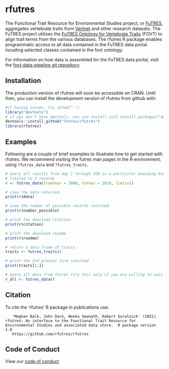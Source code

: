
<!-- README.md is generated from README.Rmd. Please edit that file -->

# rfutres

The Functional Trait Resource for Environmental Studies project, or [FuTRES](https://www.futres.org/), aggregates vertebrate traits from 
[Vertnet](http://vertnet.org/) and other research datasets.
The FuTRES project utilizes the [FuTRES Ontology for Vertebrate Traits](https://github.com/futres/fovt) (FOVT) to align
trait terms from the various databases. The rfutres
R package enables programmatic access to all data contained in the FuTRES
data portal incuding selected classes contained in the fovt ontology.

For information on how data is assembled for the FuTRES data portal, visit
the [fovt-data-pipeline git
repository](https://github.com/futres/fovt-data-pipeline).

## Installation

The production version of rfutres will soon be accessible on CRAN.  Until then, you can install the development version of rfutres from github with:

``` r
#if having issues, try setwd(".")
library("devtools")
# if you don't have devtools, you can install with install.packages("devtools" first
devtools::install_github("futres/rfutres")
library(rfutres)
```

## Examples

Following are a couple of brief examples to illustrate how to get
started with rfutres. We recommend visiting the futres man pages in the R environment, using
`?futres_data` and
`?futres_traits`.

``` r
# query all results from day 1 through 100 in a particular bounding box, 
# limited to 2 records
r <- futres_data(fromYear = 2000, toYear = 2010, limit=2)

# view the data returned
print(r$data)

# view the number of possible records returned
print(r$number_possible)

# print the download citation
print(r$citation)

# print the download readme
print(r$readme)

# return a data frame of traits
traits <- futres_traits()

# print the 2nd present term returned
print(traits[2,])

# query all data from futres (try this only if you are willing to wait for the entire set to load)
r_all <- futres_data()

```

## Citation

To cite the ‘rfutres’ R package in publications
use:

``` 
   'Meghan Balk, John Deck, Neeka Sewnath, Robert Guralnick' (2021). rfutres: An interface to the Functional Trait Resource for Environmental Studies and associated data store.  R package version 1.0
   https://github.com/rfutres/rfutres
```

## Code of Conduct

View our [code of conduct](https://github.com/futres/rfutres/blob/master/CONDUCT.md)
